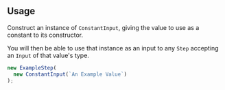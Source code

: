 ## Usage

Construct an instance of `ConstantInput`, giving the value to use as a constant
to its constructor.

You will then be able to use that instance as an input to any `Step` accepting
an `Input` of that value's type.

```typescript
new ExampleStep(
  new ConstantInput(`An Example Value`)
);
```

